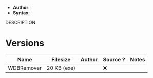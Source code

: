 - **Author**:
- **Syntax**:

DESCRIPTION

# Versions

| Name       | Filesize    | Author | Source ? | Notes |
| ---------- | ----------- | ------ | -------- | ----- |
| WDBRemover | 20 KB (exe) |        | ❌         |       |